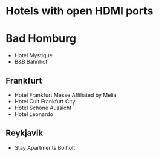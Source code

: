# Hotels with open HDMI ports

# Bad Homburg
* Hotel Mystique
* B&B Bahnhof

## Frankfurt
* Hotel Frankfurt Messe Affiliated by Meliá
* Hotel Cult Frankfurt City
* Hotel Schöne Aussicht
* Hotel Leonardo

## Reykjavik
* Stay Apartments Bolholt